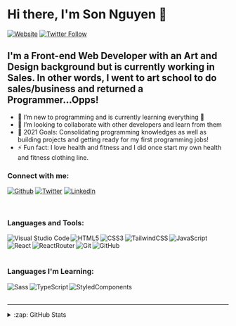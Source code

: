 # Hi there, I'm Son Nguyen 👋

[![Website](https://img.shields.io/website?label=codeSTACKr.com&style=for-the-badge&url=https%3A%2F%2Fcodestackr.com)](https://codestackr.com)
[![Twitter Follow](https://img.shields.io/twitter/follow/web_smasher?color=1DA1F2&logo=twitter&style=for-the-badge)](https://twitter.com/intent/follow?original_referer=https%3A%2F%2Fgithub.com%2FcodeSTACKr&screen_name=web_smasher)

## I'm a Front-end Web Developer with an Art and Design background but is currently working in Sales. In other words, I went to art school to do sales/business and returned a Programmer...Opps!

- 🌱 I’m new to programming and is currently learning everything 🤣
- 👯 I’m looking to collaborate with other developers and learn from them
- 🥅 2021 Goals: Consolidating programming knowledges as well as building projects and getting ready for my first programming jobs!
- ⚡ Fun fact: I love health and fitness and I did once start my own health and fitness clothing line.

### Connect with me:

<p><a href="https://github.com/sonhoang95" target="_blank"><img alt="Github" src="https://img.shields.io/badge/GitHub-%2312100E.svg?&style=for-the-badge&logo=Github&logoColor=white" /></a> <a href="https://twitter.com/web_smasher" target="_blank"><img alt="Twitter" src="https://img.shields.io/badge/twitter-%231DA1F2.svg?&style=for-the-badge&logo=twitter&logoColor=white" /></a> <a href="https://www.linkedin.com/in/son-nguyen-6a0b4b157/" target="_blank"><img alt="LinkedIn" src="https://img.shields.io/badge/linkedin-%230077B5.svg?&style=for-the-badge&logo=linkedin&logoColor=white" /></a>
</p>
<br />

### Languages and Tools:

<img align="left" alt="Visual Studio Code" src="https://img.shields.io/badge/Visual%20Studio%20Code-0078d7.svg?style=for-the-badge&logo=visual-studio-code&logoColor=white" />
<img align="left" alt="HTML5"  src="https://img.shields.io/badge/html5-%23E34F26.svg?style=for-the-badge&logo=html5&logoColor=white" />
<img align="left" alt="CSS3"  src="https://img.shields.io/badge/css3-%231572B6.svg?style=for-the-badge&logo=css3&logoColor=white" />
<img align="left" alt="TailwindCSS" src="https://img.shields.io/badge/tailwindcss-%2338B2AC.svg?style=for-the-badge&logo=tailwind-css&logoColor=white" />
<img align="left" alt="JavaScript"  src="https://img.shields.io/badge/javascript-%23323330.svg?style=for-the-badge&logo=javascript&logoColor=%23F7DF1E" />
<img align="left" alt="React"  src="https://img.shields.io/badge/react-%2320232a.svg?style=for-the-badge&logo=react&logoColor=%2361DAFB" />
<img align="left" alt="ReactRouter"  src="https://img.shields.io/badge/React_Router-CA4245?style=for-the-badge&logo=react-router&logoColor=white" />

<br />
<img align="left" alt="Git" src="https://img.shields.io/badge/git-%23F05033.svg?style=for-the-badge&logo=git&logoColor=white" />
<img align="left" alt="GitHub"  src="https://img.shields.io/badge/github-%23121011.svg?style=for-the-badge&logo=github&logoColor=white" />

<br />
<br />

### Languages I'm Learning:
<img align="left" alt="Sass" src="https://img.shields.io/badge/SASS-hotpink.svg?style=for-the-badge&logo=SASS&logoColor=white" />
<img align="left" alt="TypeScript"  src="https://img.shields.io/badge/typescript-%23007ACC.svg?style=for-the-badge&logo=typescript&logoColor=white" />
<img align="left" alt="StyledComponents"  src="https://img.shields.io/badge/styled--components-DB7093?style=for-the-badge&logo=styled-components&logoColor=white" />

<br />
<br />

---

<details>
  <summary>:zap: GitHub Stats</summary>
  
![Son Nguyen's GitHub stats](https://github-readme-stats.vercel.app/api?username=sonhoang95&show_icons=true&theme=radical)



</details>

[website]: https://codeSTACKr.com
[twitter]: https://twitter.com/web_smasher
[linkedin]: https://linkedin.com/in/son-nguyen-6a0b4b157/
